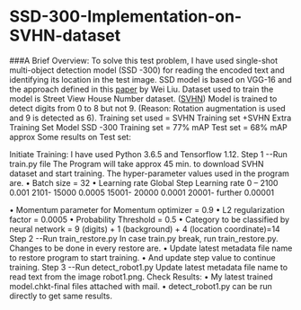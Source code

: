 # SSD-300-Implementation-on-SVHN-dataset
###A Brief Overview:
To solve this test problem, I have used single-shot multi-object detection model (SSD -300) for reading the encoded text and identifying its location in the test image.  SSD model is based on VGG-16 and the approach defined in this [paper](https://arxiv.org/pdf/1512.02325.pdf) by Wei Liu.
Dataset used to train the model is Street View House Number dataset. ([SVHN](http://ufldl.stanford.edu/housenumbers/))
Model is trained to detect digits from 0 to 8 but not 9. (Reason: Rotation augmentation is used and 9 is detected as 6). Training set used = SVHN Training set +SVHN Extra Training Set
Model SSD -300	Training set = 77% mAP	Test set = 68% mAP approx
Some results on Test set:
    
Initiate Training:
I have used Python 3.6.5 and Tensorflow 1.12.
Step 1
--Run train.py file
The Program will take approx 45 min. to download SVHN dataset and start training.
The hyper-parameter values used in the program are.
•	Batch size = 32
•	Learning rate 
Global  Step	Learning rate
0 – 2100	0.001
2101- 15000	0.0005
15001- 20000	0.0001
20001- further	0.00001

•	Momentum parameter for Momentum optimizer = 0.9
•	L2 regularization factor = 0.0005
•	Probability Threshold  = 0.5
•	Category to be classified by neural network = 9 (digits) + 1 (background) + 4 (location coordinate)=14
Step 2 
--Run train_restore.py
In case train.py break, run train_restore.py. Changes to be done in every restore are.
•	Update latest metadata file name to restore program to start training.
•	And update step value to continue training. 
Step 3
--Run detect_robot1.py
Update latest metadata file name to read text from the image robot1.png.
Check Results:
•	My latest trained model.chkt-final files attached with mail. 
•	detect_robot1.py  can be run directly to get same results.
